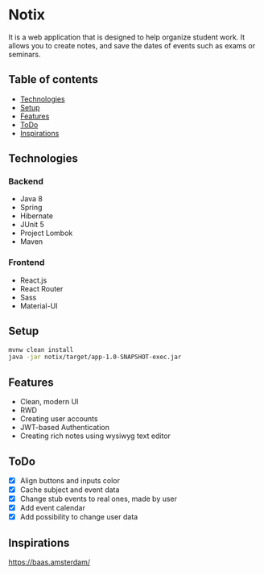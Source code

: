 # Notix
It is a web application that is designed to help organize student work. It allows you to create notes, and save the dates of events such as exams or seminars. 

## Table of contents
* [Technologies](#technologies)
* [Setup](#setup)
* [Features](#features)
* [ToDo](#ToDO)
* [Inspirations](#Inspirations)

## Technologies
### Backend
* Java 8
* Spring
* Hibernate
* JUnit 5
* Project Lombok
* Maven

### Frontend
* React.js
* React Router
* Sass
* Material-UI

## Setup
```bash
mvnw clean install
java -jar notix/target/app-1.0-SNAPSHOT-exec.jar
```

## Features
* Clean, modern UI
* RWD
* Creating user accounts
* JWT-based Authentication
* Creating rich notes using wysiwyg text editor


## ToDo
- [x] Align buttons and inputs color
- [x] Cache subject and event data
- [x] Change stub events to real ones, made by user
- [x] Add event calendar
- [x] Add possibility to change user data

## Inspirations
https://baas.amsterdam/

